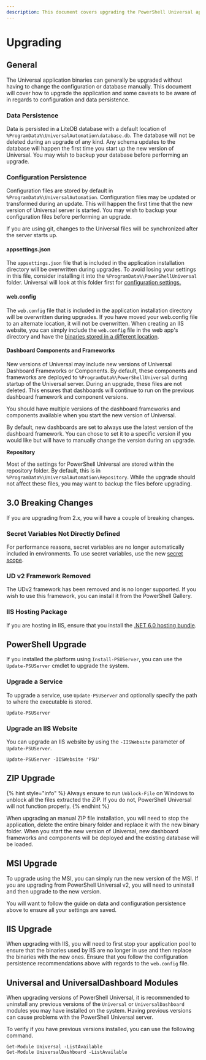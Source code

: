 ```yaml
---
description: This document covers upgrading the PowerShell Universal application.
---
```


# Upgrading

## General

The Universal application binaries can generally be upgraded without having to change the configuration or database manually. This document will cover how to upgrade the application and some caveats to be aware of in regards to configuration and data persistence.

### Data Persistence

Data is persisted in a LiteDB database with a default location of `%ProgramData%\UniversalAutomation\database.db`. The database will not be deleted during an upgrade of any kind. Any schema updates to the database will happen the first time you start up the new version of Universal. You may wish to backup your database before performing an upgrade.

### Configuration Persistence

Configuration files are stored by default in `%ProgramData%\UniversalAutomation`. Configuration files may be updated or transformed during an update. This will happen the first time that the new version of Universal server is started. You may wish to backup your configuration files before performing an upgrade.

If you are using git, changes to the Universal files will be synchronized after the server starts up.

#### appsettings.json

The `appsettings.json` file that is included in the application installation directory will be overwritten during upgrades. To avoid losing your settings in this file, consider installing it into the `%ProgramData%\PowerShellUniversal` folder. Universal will look at this folder first for [configuration settings. ](../config/settings.md#programdata-appsettings-json)

#### web.config

The `web.config` file that is included in the application installation directory will be overwritten during upgrades. If you have moved your web.config file to an alternate location, it will not be overwritten. When creating an IIS website, you can simply include the `web.config` file in the web app's directory and have the [binaries stored in a different location](../config/hosting/hosting-iis.md).

#### Dashboard Components and Frameworks

New versions of Universal may include new versions of Universal Dashboard Frameworks or Components. By default, these components and frameworks are deployed to `%ProgramData%\PowerShellUniversal` during startup of the Universal server. During an upgrade, these files are not deleted. This ensures that dashboards will continue to run on the previous dashboard framework and component versions.

You should have multiple versions of the dashboard frameworks and components available when you start the new version of Universal.

By default, new dashboards are set to always use the latest version of the dashboard framework. You can chose to set it to a specific version if you would like but will have to manually change the version during an upgrade.

**Repository**

Most of the settings for PowerShell Universal are stored within the repository folder. By default, this is in `%ProgramData%\UniversalAutomation\Repository`. While the upgrade should not affect these files, you may want to backup the files before upgrading.

## 3.0 Breaking Changes

If you are upgrading from 2.x, you will have a couple of breaking changes.&#x20;

### Secret Variables Not Directly Defined

For performance reasons, secret variables are no longer automatically included in environments. To use secret variables, use the new [secret scope](../platform/variables.md#secret-scope).

### UD v2 Framework Removed

The UDv2 framework has been removed and is no longer supported. If you wish to use this framework, you can install it from the PowerShell Gallery.&#x20;

### IIS Hosting Package

If you are hosting in IIS, ensure that you install the [.NET 6.0 hosting bundle](https://dotnet.microsoft.com/en-us/download/dotnet/thank-you/runtime-aspnetcore-6.0.3-windows-hosting-bundle-installer).&#x20;

## PowerShell Upgrade

If you installed the platform using `Install-PSUServer`, you can use the `Update-PSUServer` cmdlet to upgrade the system.&#x20;

### Upgrade a Service

To upgrade a service, use `Update-PSUServer` and optionally specify the path to where the executable is stored.&#x20;

```
Update-PSUServer
```

### Upgrade an IIS Website

You can upgrade an IIS website by using the `-IISWebsite` parameter of `Update-PSUServer`.

```
Update-PSUServer -IISWebsite 'PSU'
```

## ZIP Upgrade

{% hint style="info" %}
Always ensure to run `Unblock-File` on Windows to unblock all the files extracted the ZIP. If you do not, PowerShell Universal will not function properly.
{% endhint %}

When upgrading an manual ZIP file installation, you will need to stop the application, delete the entire binary folder and replace it with the new binary folder. When you start the new version of Universal, new dashboard frameworks and components will be deployed and the existing database will be loaded.

## MSI Upgrade

To upgrade using the MSI, you can simply run the new version of the MSI. If you are upgrading from PowerShell Universal v2, you will need to uninstall and then upgrade to the new version.&#x20;

You will want to follow the guide on data and configuration persistence above to ensure all your settings are saved.



## IIS Upgrade

When upgrading with IIS, you will need to first stop your application pool to ensure that the binaries used by IIS are no longer in use and then replace the binaries with the new ones. Ensure that you follow the configuration persistence recommendations above with regards to the `web.config` file.

## Universal and UniversalDashboard Modules

When upgrading versions of PowerShell Universal, it is recommended to uninstall any previous versions of the `Universal` or `UniversalDashboard` modules you may have installed on the system. Having previous versions can cause problems with the PowerShell Universal server.&#x20;

To verify if you have previous versions installed, you can use the following command.&#x20;

```
Get-Module Universal -ListAvailable
Get-Module UniversalDashboard -ListAvailable
```

